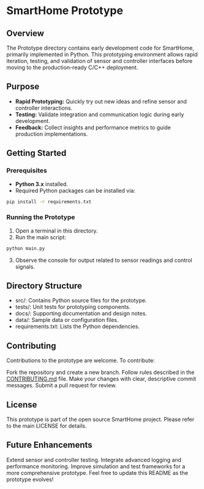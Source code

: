 # SmartHome Prototype

## Overview
The Prototype directory contains early development code for SmartHome, primarily implemented in Python. This prototyping environment allows rapid iteration, testing, and validation of sensor and controller interfaces before moving to the production-ready C/C++ deployment.

## Purpose
- **Rapid Prototyping:** Quickly try out new ideas and refine sensor and controller interactions.
- **Testing:** Validate integration and communication logic during early development.
- **Feedback:** Collect insights and performance metrics to guide production implementations.

## Getting Started

### Prerequisites
- **Python 3.x** installed.
- Required Python packages can be installed via:
```bash
pip install -r requirements.txt
```

### Running the Prototype
1. Open a terminal in this directory.
2. Run the main script:
```bash
python main.py
```
3. Observe the console for output related to sensor readings and control signals.

## Directory Structure
 - src/: Contains Python source files for the prototype.
 - tests/: Unit tests for prototyping components.
 - docs/: Supporting documentation and design notes.
 - data/: Sample data or configuration files.
 - requirements.txt: Lists the Python dependencies.


## Contributing
Contributions to the prototype are welcome. To contribute:

Fork the repository and create a new branch.
Follow rules described in the [CONTRIBUTING.md](../CONTRIBUTING.md) file.
Make your changes with clear, descriptive commit messages.
Submit a pull request for review.


## License
This prototype is part of the open source SmartHome project. Please refer to the main LICENSE for details.

## Future Enhancements
Extend sensor and controller testing.
Integrate advanced logging and performance monitoring.
Improve simulation and test frameworks for a more comprehensive prototype.
Feel free to update this README as the prototype evolves! 
